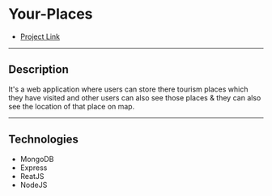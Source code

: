 # Your-Places 
* [Project Link](https://yourplaces-f5a74.web.app/)

---
## Description

It's a web application where users can store there tourism places which they have visited and other users can also see those places & they can also see the location of that place on map.

---
## Technologies

* MongoDB
* Express
* ReatJS
* NodeJS
